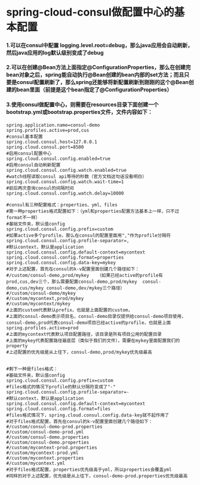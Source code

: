 # spring-cloud-consul做配置中心的基本配置
#### 1.可以在consul中配置 logging.level.root=debug，那么java应用会自动刷新，然后java应用的log默认级别变成了debug
#### 2.可以在创建@Bean方法上面指定@ConfigurationProperties，那么在创建完bean对象之后，spring能自动执行@Bean创建的bean内部的set方法；而且只要是consul配置刷新了，那么spring还能够将新配置刷新到刚刚的这个@Bean创建的bean里面（前提是这个bean指定了@ConfigurationProperties）
#### 3.使用consul做配置中心，则需要在resources目录下面创建一个bootstrap.yml或bootstrap.properties文件，文件内容如下：
```
spring.application.name=consul-demo
spring.profiles.active=prod,cus
#consul基本配置
spring.cloud.consul.host=127.0.0.1
spring.cloud.consul.port=8500
#启用consul配置中心
spring.cloud.consul.config.enabled=true
#启用consul自动刷新配置
spring.cloud.consul.config.watch.enabled=true
#watch线程读取consul api等待的秒数（官方文档这句话没看明白）
spring.cloud.consul.config.watch.wait-time=1
#前后两次查询consul的间隔时间
spring.cloud.consul.config.watch.delay=10000

#consul有三种配置格式：properties、yml、files
#第一种properties格式配置如下：（yml和properties配置方法基本上一样，只不过format不一样）
#基础文件夹，默认值config
spring.cloud.consul.config.prefix=custom
#如果active多个profile，那么在consul的配置里面用","作为profile分隔符
spring.cloud.consul.config.profile-separator=,
#默认context，默认是application
spring.cloud.consul.config.default-context=mycontext
spring.cloud.consul.config.format=properties
spring.cloud.consul.config.data-key=mykey
#对于上述配置，首先在consul的k-v配置里面创建几个路径如下：
#/custom/consul-demo,prod/mykey   （如果已经active的profile有prod,cus,dev三个，那么需要配置consul-demo,prod/mykey  consul-demo,cus/mykey consul-demo,dev/mykey三个路径）
#/custom/consul-demo/mykey
#/custom/mycontext,prod/mykey
#/custom/mycontext/mykey
#上面的custom代表默认prefix，也就是上面配置的custom，
#上面的consul-demo表示项目名，consul-demo目录仅提供给consul-demo项目使用，consul-demo,prod代表consul-demo项目已经active的profile，也就是上面spring.profiles.active=prod
#上面的mycontext代表默认项目配置路径，该目录是所有项目公用的配置目录
#上面的mykey代表配置路径最底层（类似于我们的文件），需要在mykey里面配置我们的property
#上述配置的优先级是从上往下，consul-demo,prod/mykey优先级最高


#剩下一种是files格式：
#基础文件夹，默认值config
spring.cloud.consul.config.prefix=custom
#files格式的情况下profile的默认分隔符变成了"-"
spring.cloud.consul.config.profile-separator=-
#默认context，默认是application
spring.cloud.consul.config.default-context=mycontext
spring.cloud.consul.config.format=files
#files格式情况下，spring.cloud.consul.config.data-key就不起作用了
#对于files格式配置，首先在consul的k-v配置里面创建几个路径如下：
#/custom/consul-demo-prod.properties
#/custom/consul-demo-prod.yml
#/custom/consul-demo.properties
#/custom/consul-demo.properties
#/custom/mycontext-prod.properties
#/custom/mycontext-prod.yml
#/custom/mycontext.properties
#/custom/mycontext.yml
#对于files格式配置，properties优先级高于yml，所以properties会覆盖yml
#同样的对于上述配置，优先级是从上往下，consul-demo-prod.properties优先级最高
```